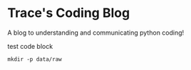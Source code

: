 # Trace's Coding Blog
A blog to understanding and communicating python coding!

test code block
```
mkdir -p data/raw
```